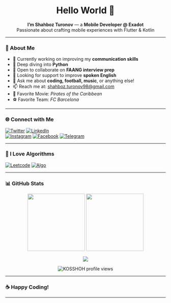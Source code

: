 <h1 align="center">Hello World 👋</h1>

<p align="center">
  <b>I’m Shahboz Turonov</b> — a <strong>Mobile Developer @ Exadot</strong><br/>
  Passionate about crafting mobile experiences with Flutter & Kotlin
</p>

---

### 🚀 About Me

- 🔭 Currently working on improving my **communication skills**
- 🌱 Deep diving into **Python**
- 👯 Open to collaborate on **FAANG interview prep**
- 🤝 Looking for support to improve **spoken English**
- 💬 Ask me about **coding, football, music**, or anything else!
- 📫 Reach me at: [shahboz.turonov98@gmail.com](mailto:shahboz.turonov98@gmail.com)
- 🎥 Favorite Movie: *Pirates of the Caribbean*
- ⚽️ Favorite Team: *FC Barcelona*

---

### 🌐 Connect with Me

[![Twitter](https://img.shields.io/badge/X-1DA1F2?style=for-the-badge&logo=twitter&logoColor=white)][twitter]
[![LinkedIn](https://img.shields.io/badge/LinkedIn-0077B5?style=for-the-badge&logo=linkedin&logoColor=white)][linkedin]  
[![Instagram](https://img.shields.io/badge/Instagram-E4405F?style=for-the-badge&logo=instagram&logoColor=white)][instagram]
[![Facebook](https://img.shields.io/badge/Facebook-1877F2?style=for-the-badge&logo=facebook&logoColor=white)][facebook]
[![Telegram](https://img.shields.io/badge/Telegram-0088cc?style=for-the-badge&logo=telegram&logoColor=white)][telegram]

---

### 🧠 I Love Algorithms

[![Leetcode](https://img.shields.io/badge/LeetCode-FFA116?style=for-the-badge&logo=leetcode&logoColor=white)][leetcode]
[![Algo](https://img.shields.io/badge/Algo-0056D2?style=for-the-badge&logo=google-chrome&logoColor=white)][algo]

---

### 📊 GitHub Stats

<p align="center">
  <img src="https://github-readme-stats.vercel.app/api?username=KOSSHOH&show_icons=true&locale=en" height="180px"/>
  <img src="https://github-readme-stats.vercel.app/api/top-langs?username=KOSSHOH&layout=compact" height="180px"/>
</p>

<p align="center">
  <img src="https://github-readme-streak-stats.herokuapp.com/?user=KOSSHOH" />
</p>

<p align="center">
  <img src="https://komarev.com/ghpvc/?username=KOSSHOH&label=Profile%20Views&color=0e75b6&style=flat" alt="KOSSHOH profile views"/>
</p>

---

### ☕ Happy Coding!

---

[twitter]: https://x.com/shahbozturonov  
[linkedin]: https://www.linkedin.com/in/shahbozturonov
[instagram]: https://www.instagram.com/shahbozturonov  
[facebook]: https://www.facebook.com/shturonov  
[telegram]: https://t.me/shahbozturonov  
[leetcode]: https://leetcode.com/ShahbozTuronov  
[algo]: https://algo.ubtuit.uz/users/shahbozturonov  
